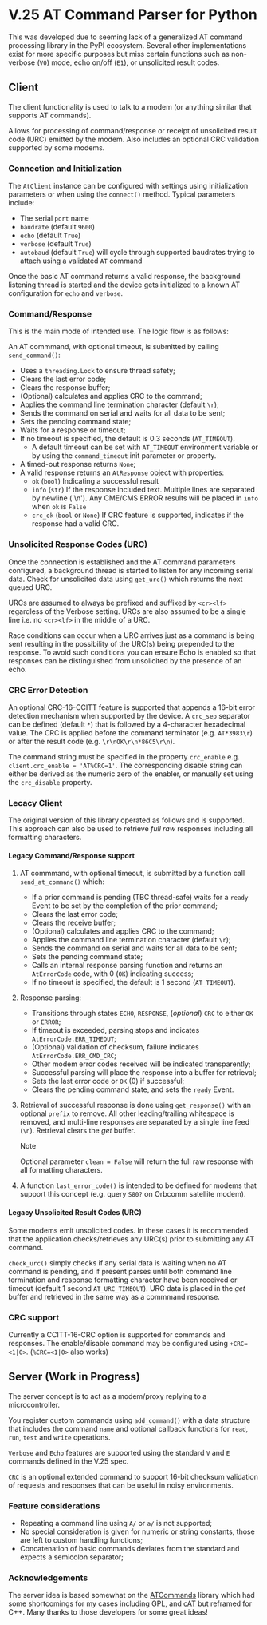 # V.25 AT Command Parser for Python

This was developed due to seeming lack of a generalized AT command processing
library in the PyPI ecosystem. Several other implementations exist for more
specific purposes but miss certain functions such as non-verbose (`V0`) mode,
echo on/off (`E1`), or unsolicited result codes.

## Client

The client functionality is used to talk to a modem (or anything similar that
supports AT commands).

Allows for processing of command/response or receipt of unsolicited result code
(URC) emitted by the modem. Also includes an optional CRC validation supported
by some modems.

### Connection and Initialization

The `AtClient` instance can be configured with settings using initialization
parameters or when using the `connect()` method. Typical parameters include:
* The serial `port` name
* `baudrate` (default `9600`)
* `echo` (default `True`)
* `verbose` (default `True`)
* `autobaud` (default `True`) will cycle through supported baudrates trying to
attach using a validated `AT` command

Once the basic AT command returns a valid response, the background listening
thread is started and the device gets initialized to a known AT configuration
for `echo` and `verbose`.

### Command/Response

This is the main mode of intended use. The logic flow is as follows:

An AT commmand, with optional timeout, is submitted by calling `send_command()`:
* Uses a `threading.Lock` to ensure thread safety;
* Clears the last error code;
* Clears the response buffer;
* (Optional) calculates and applies CRC to the command;
* Applies the command line termination character (default `\r`);
* Sends the command on serial and waits for all data to be sent;
* Sets the pending command state;
* Waits for a response or timeout;
* If no timeout is specified, the default is 0.3 seconds (`AT_TIMEOUT`).
    * A default timeout can be set with `AT_TIMEOUT` environment variable
    or by using the `command_timeout` init parameter or property.
* A timed-out response returns `None`;
* A valid response returns an `AtResponse` object with properties:
    * `ok` (`bool`) Indicating a successful result
    * `info` (`str`) If the response included text. Multiple lines are
    separated by newline ('\n').
    Any CME/CMS ERROR results will be placed in `info` when `ok` is `False`
    * `crc_ok` (`bool` or `None`) If CRC feature is supported, indicates if
    the response had a valid CRC.

### Unsolicited Response Codes (URC)

Once the connection is established and the AT command parameters configured,
a background thread is started to listen for any incoming serial data.
Check for unsolicited data using `get_urc()` which returns the next queued URC.

URCs are assumed to always be prefixed and suffixed by `<cr><lf>` regardless
of the Verbose setting. URCs are also assumed to be a single line
i.e. no `<cr><lf>` in the middle of a URC.

Race conditions can occur when a URC arrives just as a command is being sent
resulting in the possibility of the URC(s) being prepended to the response.
To avoid such conditions you can ensure Echo is enabled so that responses can
be distinguished from unsolicited by the presence of an echo.

### CRC Error Detection

An optional CRC-16-CCITT feature is supported that appends a 16-bit error
detection mechanism when supported by the device. A `crc_sep` separator
can be defined (default `*`) that is followed by a 4-character hexadecimal
value. The CRC is applied before the command terminator
(e.g. `AT*3983\r`) or after the result code (e.g. `\r\nOK\r\n*86C5\r\n`).

The command string must be specified in the property `crc_enable`
e.g. `client.crc_enable = 'AT%CRC=1'`.
The corresponding disable string can either be derived as the numeric zero of
the enabler, or manually set using the `crc_disable` property.

### Lecacy Client

The original version of this library operated as follows and is supported.
This approach can also be used to retrieve *full raw* responses including all
formatting characters.

#### Legacy Command/Response support

1. AT commmand, with optional timeout, is submitted by a function call
`send_at_command()` which:
    * If a prior command is pending (TBC thread-safe) waits for a `ready`
    Event to be set by the completion of the prior command;
    * Clears the last error code;
    * Clears the receive buffer;
    * (Optional) calculates and applies CRC to the command;
    * Applies the command line termination character (default `\r`);
    * Sends the command on serial and waits for all data to be sent;
    * Sets the pending command state;
    * Calls an internal response parsing function and returns an `AtErrorCode`
    code, with 0 (`OK`) indicating success;
    * If no timeout is specified, the default is 1 second
    (`AT_TIMEOUT`).

2. Response parsing:
    * Transitions through states `ECHO`, `RESPONSE`, (*optional*) `CRC`
    to either `OK` or `ERROR`;
    * If timeout is exceeded, parsing stops and indicates
    `AtErrorCode.ERR_TIMEOUT`;
    * (Optional) validation of checksum, failure indicates
    `AtErrorCode.ERR_CMD_CRC`;
    * Other modem error codes received will be indicated transparently;
    * Successful parsing will place the response into a buffer for retrieval;
    * Sets the last error code or `OK` (0) if successful;
    * Clears the pending command state, and sets the `ready` Event.

3. Retrieval of successful response is done using `get_response()`
with an optional `prefix` to remove.
All other leading/trailing whitespace is removed, and multi-line responses are
separated by a single line feed (`\n`). Retrieval clears the *get* buffer.

    >[!NOTE]
    >Optional parameter `clean = False` will return the full raw response with
    all formatting characters.

4. A function `last_error_code()` is intended to be defined for modems
that support this concept (e.g. query `S80?` on Orbcomm satellite modem).

#### Legacy Unsolicited Result Codes (URC)

Some modems emit unsolicited codes. In these cases it is recommended that the
application checks/retrieves any URC(s) prior to submitting any AT command.

`check_urc()` simply checks if any serial data is waiting when no AT command is
pending, and if present parses until both command line termination and response
formatting character have been received or timeout (default 1 second
`AT_URC_TIMEOUT`).
URC data is placed in the *get* buffer and retrieved in the same way as a
commmand response.

### CRC support

Currently a CCITT-16-CRC option is supported for commands and responses. The
enable/disable command may be configured using `+CRC=<1|0>`.
(`%CRC=<1|0>` also works)

## Server (Work in Progress)

The server concept is to act as a modem/proxy replying to a microcontroller.

You register custom commands using `add_command()` with a data structure that
includes the command `name` and optional callback functions for `read`, `run`,
`test` and `write` operations.

`Verbose` and `Echo` features are supported using the standard `V` and `E`
commands defined in the V.25 spec.

`CRC` is an optional extended command to support 16-bit checksum validation of
requests and responses that can be useful in noisy environments.

### Feature considerations

* Repeating a command line using `A/` or `a/` is not supported;
* No special consideration is given for numeric or string constants, those are
left to custom handling functions;
* Concatenation of basic commands deviates from the standard and expects a
semicolon separator;

### Acknowledgements

The server idea is based somewhat on the
[ATCommands](https://github.com/yourapiexpert/ATCommands)
library which had some shortcomings for my cases including GPL, and
[cAT](https://github.com/marcinbor85/cAT) but reframed for C++.
Many thanks to those developers for some great ideas!